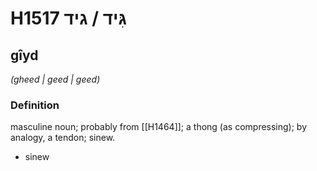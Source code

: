 # H1517 גִּיד / גיד

## gîyd

_(gheed | ɡeed | ɡeed)_

### Definition

masculine noun; probably from [[H1464]]; a thong (as compressing); by analogy, a tendon; sinew.

- sinew
